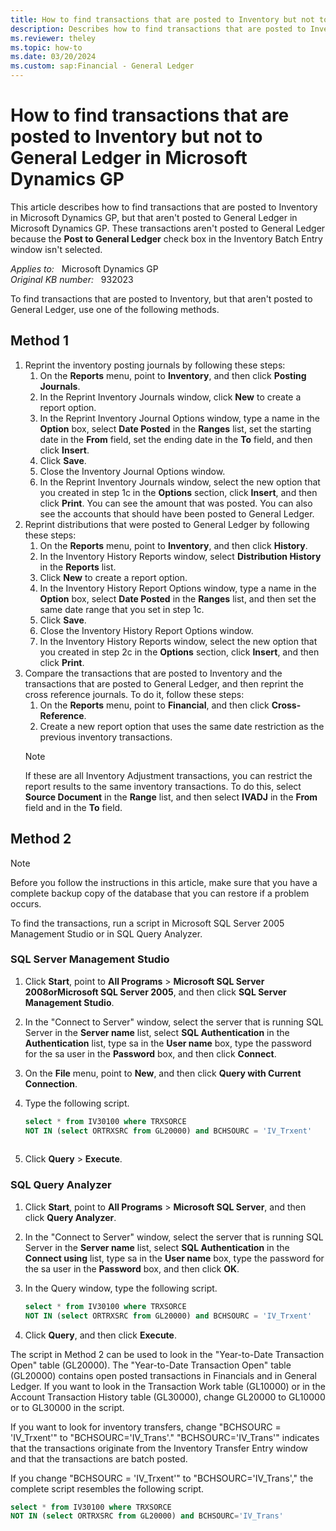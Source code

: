 ```yaml
---
title: How to find transactions that are posted to Inventory but not to General Ledger in Microsoft Dynamics GP
description: Describes how to find transactions that are posted to Inventory, but that aren't posted to General Ledger.
ms.reviewer: theley
ms.topic: how-to
ms.date: 03/20/2024
ms.custom: sap:Financial - General Ledger
---
```

# How to find transactions that are posted to Inventory but not to General Ledger in Microsoft Dynamics GP

This article describes how to find transactions that are posted to Inventory in Microsoft Dynamics GP, but that aren't posted to General Ledger in Microsoft Dynamics GP. These transactions aren't posted to General Ledger because the **Post to General Ledger** check box in the Inventory Batch Entry window isn't selected.

_Applies to:_ &nbsp; Microsoft Dynamics GP  
_Original KB number:_ &nbsp; 932023

To find transactions that are posted to Inventory, but that aren't posted to General Ledger, use one of the following methods.

## Method 1

1. Reprint the inventory posting journals by following these steps:
    1. On the **Reports** menu, point to **Inventory**, and then click **Posting Journals**.
    1. In the Reprint Inventory Journals window, click **New** to create a report option.
    1. In the Reprint Inventory Journal Options window, type a name in the **Option** box, select **Date Posted** in the **Ranges** list, set the starting date in the **From** field, set the ending date in the **To** field, and then click **Insert**.
    1. Click **Save**.
    1. Close the Inventory Journal Options window.
    1. In the Reprint Inventory Journals window, select the new option that you created in step 1c in the **Options** section, click **Insert**, and then click **Print**. You can see the amount that was posted. You can also see the accounts that should have been posted to General Ledger.
1. Reprint distributions that were posted to General Ledger by following these steps:
    1. On the **Reports** menu, point to **Inventory**, and then click **History**.
    1. In the Inventory History Reports window, select **Distribution History** in the **Reports** list.
    1. Click **New** to create a report option.
    1. In the Inventory History Report Options window, type a name in the **Option** box, select **Date Posted** in the **Ranges** list, and then set the same date range that you set in step 1c.
    1. Click **Save**.
    1. Close the Inventory History Report Options window.
    1. In the Inventory History Reports window, select the new option that you created in step 2c in the **Options** section, click **Insert**, and then click **Print**.
1. Compare the transactions that are posted to Inventory and the transactions that are posted to General Ledger, and then reprint the cross reference journals. To do it, follow these steps:
    1. On the **Reports** menu, point to **Financial**, and then click **Cross-Reference**.
    1. Create a new report option that uses the same date restriction as the previous inventory transactions.
    > [!NOTE]
    > If these are all Inventory Adjustment transactions, you can restrict the report results to the same inventory transactions. To do this, select **Source Document** in the **Range** list, and then select **IVADJ** in the **From** field and in the **To** field.

## Method 2

> [!NOTE]
> Before you follow the instructions in this article, make sure that you have a complete backup copy of the database that you can restore if a problem occurs.

To find the transactions, run a script in Microsoft SQL Server 2005 Management Studio or in SQL Query Analyzer.

### SQL Server Management Studio

1. Click **Start**, point to **All Programs** > **Microsoft SQL Server 2008orMicrosoft SQL Server 2005**, and then click **SQL Server Management Studio**.
2. In the "Connect to Server" window, select the server that is running SQL Server in the **Server name** list, select **SQL Authentication** in the **Authentication** list, type sa in the **User name** box, type the password for the sa user in the **Password** box, and then click **Connect**.
3. On the **File** menu, point to **New**, and then click **Query with Current Connection**.
4. Type the following script.

    ```SQL
    select * from IV30100 where TRXSORCE
    NOT IN (select ORTRXSRC from GL20000) and BCHSOURC = 'IV_Trxent'
  
    ```

5. Click **Query** > **Execute**.

### SQL Query Analyzer

1. Click **Start**, point to **All Programs** > **Microsoft SQL Server**, and then click **Query Analyzer**.
2. In the "Connect to Server" window, select the server that is running SQL Server in the **Server name** list, select **SQL Authentication** in the **Connect using** list, type sa in the **User name** box, type the password for the sa user in the **Password** box, and then click **OK**.
3. In the Query window, type the following script.

    ```SQL
    select * from IV30100 where TRXSORCE
    NOT IN (select ORTRXSRC from GL20000) and BCHSOURC = 'IV_Trxent'
    ```

4. Click **Query**, and then click **Execute**.

The script in Method 2 can be used to look in the "Year-to-Date Transaction Open" table (GL20000). The "Year-to-Date Transaction Open" table (GL20000) contains open posted transactions in Financials and in General Ledger. If you want to look in the Transaction Work table (GL10000) or in the Account Transaction History table (GL30000), change GL20000 to GL10000 or to GL30000 in the script.

If you want to look for inventory transfers, change "BCHSOURC = 'IV_Trxent'" to "BCHSOURC='IV_Trans'." "BCHSOURC='IV_Trans'" indicates that the transactions originate from the Inventory Transfer Entry window and that the transactions are batch posted.

If you change "BCHSOURC = 'IV_Trxent'" to "BCHSOURC='IV_Trans'," the complete script resembles the following script.

```SQL
select * from IV30100 where TRXSORCE
NOT IN (select ORTRXSRC from GL20000) and BCHSOURC='IV_Trans'
```
